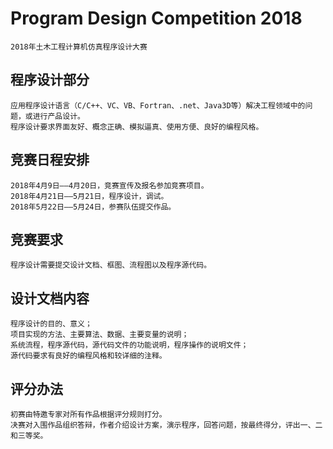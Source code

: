 # Program Design Competition 2018 

    2018年土木工程计算机仿真程序设计大赛 

## 程序设计部分 

    应用程序设计语言（C/C++、VC、VB、Fortran、.net、Java3D等）解决工程领域中的问题，或进行产品设计。 
    程序设计要求界面友好、概念正确、模拟逼真、使用方便、良好的编程风格。 

## 竞赛日程安排 

    2018年4月9日――4月20日，竞赛宣传及报名参加竞赛项目。 
    2018年4月21日――5月21日，程序设计，调试。 
    2018年5月22日――5月24日，参赛队伍提交作品。 

## 竞赛要求 

    程序设计需要提交设计文档、框图、流程图以及程序源代码。 

## 设计文档内容 

    程序设计的目的、意义； 
    项目实现的方法、主要算法、数据、主要变量的说明； 
    系统流程，程序源代码，源代码文件的功能说明，程序操作的说明文件； 
    源代码要求有良好的编程风格和较详细的注释。 

## 评分办法 

    初赛由特邀专家对所有作品根据评分规则打分。 
    决赛对入围作品组织答辩，作者介绍设计方案，演示程序，回答问题，按最终得分，评出一、二和三等奖。 
